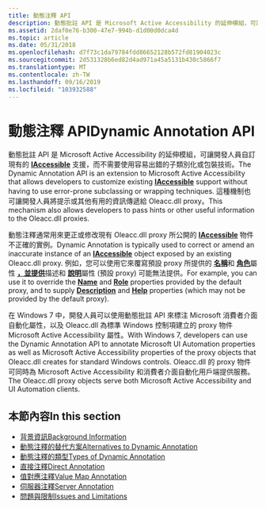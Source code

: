 ```yaml
---
title: 動態注釋 API
description: 動態批註 API 是 Microsoft Active Accessibility 的延伸模組，可讓開發人員自訂現有的 IAccessible 支援，而不需要使用容易出錯的子類別化或包裝技術。
ms.assetid: 2daf0e76-b300-47e7-994b-d1d00d0dca4d
ms.topic: article
ms.date: 05/31/2018
ms.openlocfilehash: d7f73c1da79784fdd86652128b572fd81904023c
ms.sourcegitcommit: 2d531328b6ed82d4ad971a45a5131b430c5866f7
ms.translationtype: MT
ms.contentlocale: zh-TW
ms.lasthandoff: 09/16/2019
ms.locfileid: "103932588"
---
```

# <a name="dynamic-annotation-api"></a><span data-ttu-id="3cccc-103">動態注釋 API</span><span class="sxs-lookup"><span data-stu-id="3cccc-103">Dynamic Annotation API</span></span>

<span data-ttu-id="3cccc-104">動態批註 API 是 Microsoft Active Accessibility 的延伸模組，可讓開發人員自訂現有的 [**IAccessible**](/windows/desktop/api/oleacc/nn-oleacc-iaccessible) 支援，而不需要使用容易出錯的子類別化或包裝技術。</span><span class="sxs-lookup"><span data-stu-id="3cccc-104">The Dynamic Annotation API is an extension to Microsoft Active Accessibility that allows developers to customize existing [**IAccessible**](/windows/desktop/api/oleacc/nn-oleacc-iaccessible) support without having to use error-prone subclassing or wrapping techniques.</span></span> <span data-ttu-id="3cccc-105">這種機制也可讓開發人員將提示或其他有用的資訊傳遞給 Oleacc.dll proxy。</span><span class="sxs-lookup"><span data-stu-id="3cccc-105">This mechanism also allows developers to pass hints or other useful information to the Oleacc.dll proxies.</span></span>

<span data-ttu-id="3cccc-106">動態注釋通常用來更正或修改現有 Oleacc.dll proxy 所公開的 [**IAccessible**](/windows/desktop/api/oleacc/nn-oleacc-iaccessible) 物件不正確的實例。</span><span class="sxs-lookup"><span data-stu-id="3cccc-106">Dynamic Annotation is typically used to correct or amend an inaccurate instance of an [**IAccessible**](/windows/desktop/api/oleacc/nn-oleacc-iaccessible) object exposed by an existing Oleacc.dll proxy.</span></span> <span data-ttu-id="3cccc-107">例如，您可以使用它來覆寫預設 proxy 所提供的 [**名稱**](name-property.md)和 [**角色**](role-property.md)屬性 [**，並提供**](help-property.md)描述和 [**說明**](description-property.md)屬性 (預設 proxy) 可能無法提供。</span><span class="sxs-lookup"><span data-stu-id="3cccc-107">For example, you can use it to override the [**Name**](name-property.md) and [**Role**](role-property.md) properties provided by the default proxy, and to supply [**Description**](description-property.md) and [**Help**](help-property.md) properties (which may not be provided by the default proxy).</span></span>

<span data-ttu-id="3cccc-108">在 Windows 7 中，開發人員可以使用動態批註 API 來標注 Microsoft 消費者介面自動化屬性，以及 Oleacc.dll 為標準 Windows 控制項建立的 proxy 物件 Microsoft Active Accessibility 屬性。</span><span class="sxs-lookup"><span data-stu-id="3cccc-108">With Windows 7, developers can use the Dynamic Annotation API to annotate Microsoft UI Automation properties as well as Microsoft Active Accessibility properties of the proxy objects that Oleacc.dll creates for standard Windows controls.</span></span> <span data-ttu-id="3cccc-109">Oleacc.dll 的 proxy 物件可同時為 Microsoft Active Accessibility 和消費者介面自動化用戶端提供服務。</span><span class="sxs-lookup"><span data-stu-id="3cccc-109">The Oleacc.dll proxy objects serve both Microsoft Active Accessibility and UI Automation clients.</span></span>

## <a name="in-this-section"></a><span data-ttu-id="3cccc-110">本節內容</span><span class="sxs-lookup"><span data-stu-id="3cccc-110">In this section</span></span>

-   [<span data-ttu-id="3cccc-111">背景資訊</span><span class="sxs-lookup"><span data-stu-id="3cccc-111">Background Information</span></span>](background-information.md)
-   [<span data-ttu-id="3cccc-112">動態注釋的替代方案</span><span class="sxs-lookup"><span data-stu-id="3cccc-112">Alternatives to Dynamic Annotation</span></span>](alternatives-to-dynamic-annotation.md)
-   [<span data-ttu-id="3cccc-113">動態注釋的類型</span><span class="sxs-lookup"><span data-stu-id="3cccc-113">Types of Dynamic Annotation</span></span>](types-of-dynamic-annotation.md)
-   [<span data-ttu-id="3cccc-114">直接注釋</span><span class="sxs-lookup"><span data-stu-id="3cccc-114">Direct Annotation</span></span>](direct-annotation.md)
-   [<span data-ttu-id="3cccc-115">值對應注釋</span><span class="sxs-lookup"><span data-stu-id="3cccc-115">Value Map Annotation</span></span>](value-map-annotation.md)
-   [<span data-ttu-id="3cccc-116">伺服器注釋</span><span class="sxs-lookup"><span data-stu-id="3cccc-116">Server Annotation</span></span>](server-annotation.md)
-   [<span data-ttu-id="3cccc-117">問題與限制</span><span class="sxs-lookup"><span data-stu-id="3cccc-117">Issues and Limitations</span></span>](issues-and-limitations.md)

 

 





